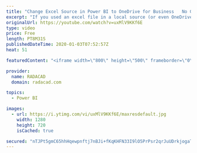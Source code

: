 ```yaml
---
title: "Change Excel Source in Power BI to OneDrive for Business   No Gateway Needed"
excerpt: "If you used an excel file in a local source (or even OneDrive for Business, but sourced locally), you need to do one extra step to make your query refreshable without the need to the gateway. Here in this video, I’ll explain an easy way to do that change.  Step by step guide is also explained here in"
originalUrl: https://youtube.com/watch?v=uxMlV9KKf6E
type: video
price: Free
length: PT8M31S
publishedDateTime: 2020-01-03T07:52:57Z
heat: 51

featuredContent: "<iframe width=\"800\" height=\"500\" frameborder=\"0\" src=\"https://www.youtube.com/embed/uxMlV9KKf6E\" allow=\"accelerometer; autoplay; encrypted-media; gyroscope; picture-in-picture\" allowfullscreen></iframe>"

provider:
  name: RADACAD
  domain: radacad.com

topics:
  - Power BI

images:
  - url: https://i.ytimg.com/vi/uxMlV9KKf6E/maxresdefault.jpg
    width: 1280
    height: 720
    isCached: true

secured: "nTJPt5gmC65hhHqewpnftj7nBJi+fKqKHFN33I9lO5PrPsr2qrJuUDrkjogaTxTQkbr3Oy4GC6jCnHFkYVQUX9nGIPVZ3TcnEjxHqkDzoqqv3rgqB758s8Ag9+xgBVu128yGbUc8KAQwQ+FxqXL69PisCXDzzXAyYG3VNUC5s7ogoYEqVqUwGBRTPBhUtjoQFRWUfHrOckvwV8mN2RDwdonHBRRbnPiZbHowU01V5kp0nRhFM2RxYFeJ99Nx+MZJBAsQr2jtfnG/C5FPXxYQCiMJk4kenRgTqq9R1RKx+NqrEhasI+Yg8pqks1UJMzsBkbKYliY6/UVy5nV4NRSts+U27YlencnkNxAKa1FmlpBRfQQaAgxCxjEuk73nLgb9Ahs0ebsj/Ygs9jdCQ063o3GO/jfo+ReUpE14rDgSAcA=;gj1CsiRkD1XrxcJO0l+SDQ=="
---
```


